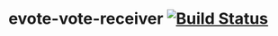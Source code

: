 # evote-vote-receiver [![Build Status](https://travis-ci.org/codingchili/course-feedback-receiver.svg?branch=master)](https://travis-ci.org/codingchili/course-feedback-receiver)
